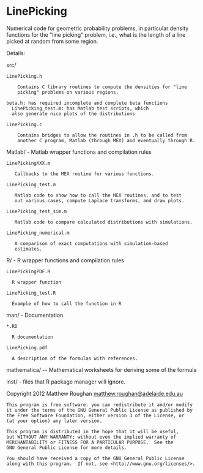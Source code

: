 LinePicking
============

Numerical code for geometric probability problems, in particular
density functions for the "line picking" problem, i.e., what is the
length of a line picked at random from some region.

Details:

 src/

    LinePicking.h

        Contains C library routines to compute the densities for "line
        picking" problems on various regions.

    beta.h: has required incomplete and complete beta functions
	  LinePicking_test.m: has Matlab test scripts, which
	  also generate nice plots of the distributions

    LinePicking.c

        Contains bridges to allow the routines in .h to be called from
        another C program, Matlab (through MEX) and eventually through R.


 Matlab/ - Matlab wrapper functions and compilation rules
 
    LinePickingXXX.m

       Callbacks to the MEX routine for various functions.

    LinePicking_test.m

       Matlab code to show how to call the MEX routines, and to test
       out various cases, compute Laplace transforms, and draw plots.

    LinePicking_test_sim.m

       Matlab code to compare calculated distributions with simulations.

    LinePicking_numerical.m

       A comparison of exact computations with simulation-based
       estimates. 

 R/ - R wrapper functions and compilation rules

    LinePickingPDF.R
 
      R wrapper function

    LinePicking_test.R

      Example of how to call the function in R

 man/ - Documentation

    *.RD

      R documentation

    LinePicking.pdf

      A description of the formulas with references.

 mathematica/ -- Mathematical worksheets for deriving some of the
                 formula

 inst/ - files that R package manager will ignore.


Copyright 2012 Matthew Roughan <matthew.roughan@adelaide.edu.au>

    This program is free software: you can redistribute it and/or modify
    it under the terms of the GNU General Public License as published by
    the Free Software Foundation, either version 3 of the License, or
    (at your option) any later version.

    This program is distributed in the hope that it will be useful,
    but WITHOUT ANY WARRANTY; without even the implied warranty of
    MERCHANTABILITY or FITNESS FOR A PARTICULAR PURPOSE.  See the
    GNU General Public License for more details.

    You should have received a copy of the GNU General Public License
    along with this program.  If not, see <http://www.gnu.org/licenses/>.

